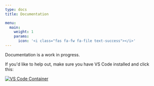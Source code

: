 ```yaml
---
type: docs
title: Documentation

menu:
  main:
    weight: 1
    params:
      icon: '<i class="fas fa-fw fa-file text-success"></i>'
---
```


Documentation is a work in progress.

If you'd like to help out, make sure you have VS Code installed and click this:

[![VS Code Container](https://img.shields.io/static/v1?label=VS+Code&message=Open&logo=visualstudiocode&color=007ACC&logoColor=007ACC&labelColor=2C2C32)](https://vscode.dev/redirect?url=vscode://ms-vscode-remote.remote-containers/cloneInVolume?url=https://github.com/FediMod/FediMod.com)
